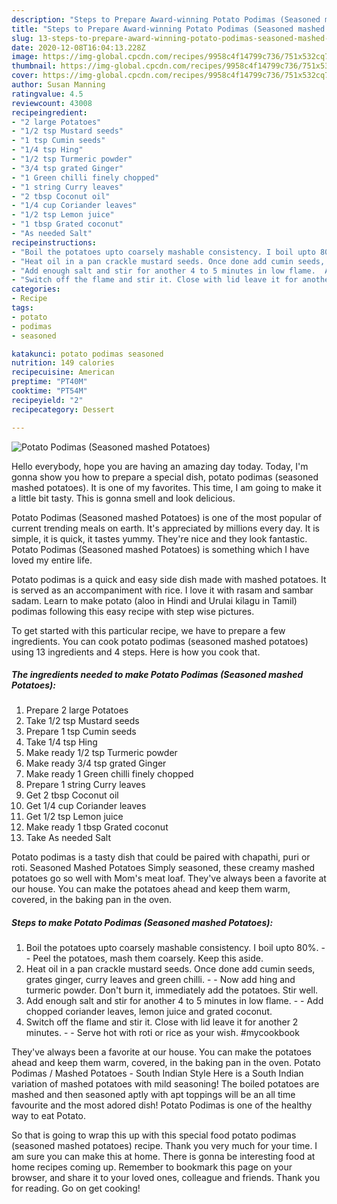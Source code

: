 ```yaml
---
description: "Steps to Prepare Award-winning Potato Podimas (Seasoned mashed Potatoes)"
title: "Steps to Prepare Award-winning Potato Podimas (Seasoned mashed Potatoes)"
slug: 13-steps-to-prepare-award-winning-potato-podimas-seasoned-mashed-potatoes
date: 2020-12-08T16:04:13.228Z
image: https://img-global.cpcdn.com/recipes/9958c4f14799c736/751x532cq70/potato-podimas-seasoned-mashed-potatoes-recipe-main-photo.jpg
thumbnail: https://img-global.cpcdn.com/recipes/9958c4f14799c736/751x532cq70/potato-podimas-seasoned-mashed-potatoes-recipe-main-photo.jpg
cover: https://img-global.cpcdn.com/recipes/9958c4f14799c736/751x532cq70/potato-podimas-seasoned-mashed-potatoes-recipe-main-photo.jpg
author: Susan Manning
ratingvalue: 4.5
reviewcount: 43008
recipeingredient:
- "2 large Potatoes"
- "1/2 tsp Mustard seeds"
- "1 tsp Cumin seeds"
- "1/4 tsp Hing"
- "1/2 tsp Turmeric powder"
- "3/4 tsp grated Ginger"
- "1 Green chilli finely chopped"
- "1 string Curry leaves"
- "2 tbsp Coconut oil"
- "1/4 cup Coriander leaves"
- "1/2 tsp Lemon juice"
- "1 tbsp Grated coconut"
- "As needed Salt"
recipeinstructions:
- "Boil the potatoes upto coarsely mashable consistency. I boil upto 80%.  Peel the potatoes, mash them coarsely. Keep this aside."
- "Heat oil in a pan crackle mustard seeds. Once done add cumin seeds, grates ginger, curry leaves and green chilli.  Now add hing and turmeric powder. Don&#39;t burn it, immediately add the potatoes. Stir well."
- "Add enough salt and stir for another 4 to 5 minutes in low flame.  Add chopped coriander leaves, lemon juice and grated coconut."
- "Switch off the flame and stir it. Close with lid leave it for another 2 minutes.  Serve hot with roti or rice as your wish. #mycookbook"
categories:
- Recipe
tags:
- potato
- podimas
- seasoned

katakunci: potato podimas seasoned 
nutrition: 149 calories
recipecuisine: American
preptime: "PT40M"
cooktime: "PT54M"
recipeyield: "2"
recipecategory: Dessert

---
```



![Potato Podimas (Seasoned mashed Potatoes)](https://img-global.cpcdn.com/recipes/9958c4f14799c736/751x532cq70/potato-podimas-seasoned-mashed-potatoes-recipe-main-photo.jpg)

Hello everybody, hope you are having an amazing day today. Today, I'm gonna show you how to prepare a special dish, potato podimas (seasoned mashed potatoes). It is one of my favorites. This time, I am going to make it a little bit tasty. This is gonna smell and look delicious.

Potato Podimas (Seasoned mashed Potatoes) is one of the most popular of current trending meals on earth. It's appreciated by millions every day. It is simple, it is quick, it tastes yummy. They're nice and they look fantastic. Potato Podimas (Seasoned mashed Potatoes) is something which I have loved my entire life.

Potato podimas is a quick and easy side dish made with mashed potatoes. It is served as an accompaniment with rice. I love it with rasam and sambar sadam. Learn to make potato (aloo in Hindi and Urulai kilagu in Tamil) podimas following this easy recipe with step wise pictures.


To get started with this particular recipe, we have to prepare a few ingredients. You can cook potato podimas (seasoned mashed potatoes) using 13 ingredients and 4 steps. Here is how you cook that.

<!--inarticleads1-->

##### The ingredients needed to make Potato Podimas (Seasoned mashed Potatoes):

1. Prepare 2 large Potatoes
1. Take 1/2 tsp Mustard seeds
1. Prepare 1 tsp Cumin seeds
1. Take 1/4 tsp Hing
1. Make ready 1/2 tsp Turmeric powder
1. Make ready 3/4 tsp grated Ginger
1. Make ready 1 Green chilli finely chopped
1. Prepare 1 string Curry leaves
1. Get 2 tbsp Coconut oil
1. Get 1/4 cup Coriander leaves
1. Get 1/2 tsp Lemon juice
1. Make ready 1 tbsp Grated coconut
1. Take As needed Salt


Potato podimas is a tasty dish that could be paired with chapathi, puri or roti. Seasoned Mashed Potatoes Simply seasoned, these creamy mashed potatoes go so well with Mom&#39;s meat loaf. They&#39;ve always been a favorite at our house. You can make the potatoes ahead and keep them warm, covered, in the baking pan in the oven. 

<!--inarticleads2-->

##### Steps to make Potato Podimas (Seasoned mashed Potatoes):

1. Boil the potatoes upto coarsely mashable consistency. I boil upto 80%. -  - Peel the potatoes, mash them coarsely. Keep this aside.
1. Heat oil in a pan crackle mustard seeds. Once done add cumin seeds, grates ginger, curry leaves and green chilli. -  - Now add hing and turmeric powder. Don&#39;t burn it, immediately add the potatoes. Stir well.
1. Add enough salt and stir for another 4 to 5 minutes in low flame. -  - Add chopped coriander leaves, lemon juice and grated coconut.
1. Switch off the flame and stir it. Close with lid leave it for another 2 minutes. -  - Serve hot with roti or rice as your wish. #mycookbook


They&#39;ve always been a favorite at our house. You can make the potatoes ahead and keep them warm, covered, in the baking pan in the oven. Potato Podimas / Mashed Potatoes - South Indian Style Here is a South Indian variation of mashed potatoes with mild seasoning! The boiled potatoes are mashed and then seasoned aptly with apt toppings will be an all time favourite and the most adored dish! Potato Podimas is one of the healthy way to eat Potato. 

So that is going to wrap this up with this special food potato podimas (seasoned mashed potatoes) recipe. Thank you very much for your time. I am sure you can make this at home. There is gonna be interesting food at home recipes coming up. Remember to bookmark this page on your browser, and share it to your loved ones, colleague and friends. Thank you for reading. Go on get cooking!
